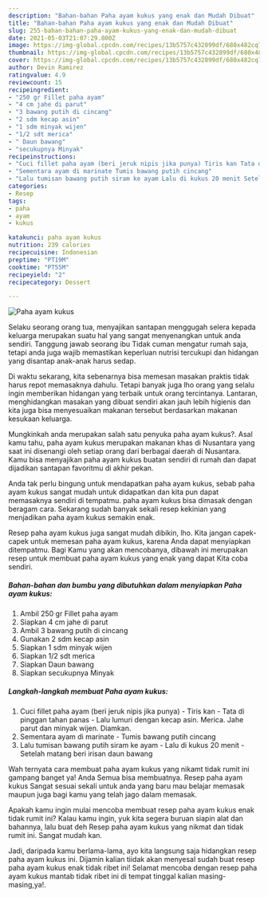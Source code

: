 ```yaml
---
description: "Bahan-bahan Paha ayam kukus yang enak dan Mudah Dibuat"
title: "Bahan-bahan Paha ayam kukus yang enak dan Mudah Dibuat"
slug: 255-bahan-bahan-paha-ayam-kukus-yang-enak-dan-mudah-dibuat
date: 2021-05-03T21:07:29.800Z
image: https://img-global.cpcdn.com/recipes/13b5757c432899df/680x482cq70/paha-ayam-kukus-foto-resep-utama.jpg
thumbnail: https://img-global.cpcdn.com/recipes/13b5757c432899df/680x482cq70/paha-ayam-kukus-foto-resep-utama.jpg
cover: https://img-global.cpcdn.com/recipes/13b5757c432899df/680x482cq70/paha-ayam-kukus-foto-resep-utama.jpg
author: Devin Ramirez
ratingvalue: 4.9
reviewcount: 15
recipeingredient:
- "250 gr Fillet paha ayam"
- "4 cm jahe di parut"
- "3 bawang putih di cincang"
- "2 sdm kecap asin"
- "1 sdm minyak wijen"
- "1/2 sdt merica"
- " Daun bawang"
- "secukupnya Minyak"
recipeinstructions:
- "Cuci fillet paha ayam (beri jeruk nipis jika punya) Tiris kan Tata di pinggan tahan panas Lalu lumuri dengan kecap asin. Merica. Jahe parut dan minyak wijen. Diamkan."
- "Sementara ayam di marinate Tumis bawang putih cincang"
- "Lalu tumisan bawang putih siram ke ayam Lalu di kukus 20 menit Setelah matang beri irisan daun bawang"
categories:
- Resep
tags:
- paha
- ayam
- kukus

katakunci: paha ayam kukus 
nutrition: 239 calories
recipecuisine: Indonesian
preptime: "PT19M"
cooktime: "PT55M"
recipeyield: "2"
recipecategory: Dessert

---
```



![Paha ayam kukus](https://img-global.cpcdn.com/recipes/13b5757c432899df/680x482cq70/paha-ayam-kukus-foto-resep-utama.jpg)

Selaku seorang orang tua, menyajikan santapan menggugah selera kepada keluarga merupakan suatu hal yang sangat menyenangkan untuk anda sendiri. Tanggung jawab seorang ibu Tidak cuman mengatur rumah saja, tetapi anda juga wajib memastikan keperluan nutrisi tercukupi dan hidangan yang disantap anak-anak harus sedap.

Di waktu  sekarang, kita sebenarnya bisa memesan masakan praktis tidak harus repot memasaknya dahulu. Tetapi banyak juga lho orang yang selalu ingin memberikan hidangan yang terbaik untuk orang tercintanya. Lantaran, menghidangkan masakan yang dibuat sendiri akan jauh lebih higienis dan kita juga bisa menyesuaikan makanan tersebut berdasarkan makanan kesukaan keluarga. 



Mungkinkah anda merupakan salah satu penyuka paha ayam kukus?. Asal kamu tahu, paha ayam kukus merupakan makanan khas di Nusantara yang saat ini disenangi oleh setiap orang dari berbagai daerah di Nusantara. Kamu bisa menyajikan paha ayam kukus buatan sendiri di rumah dan dapat dijadikan santapan favoritmu di akhir pekan.

Anda tak perlu bingung untuk mendapatkan paha ayam kukus, sebab paha ayam kukus sangat mudah untuk didapatkan dan kita pun dapat memasaknya sendiri di tempatmu. paha ayam kukus bisa dimasak dengan beragam cara. Sekarang sudah banyak sekali resep kekinian yang menjadikan paha ayam kukus semakin enak.

Resep paha ayam kukus juga sangat mudah dibikin, lho. Kita jangan capek-capek untuk memesan paha ayam kukus, karena Anda dapat menyiapkan ditempatmu. Bagi Kamu yang akan mencobanya, dibawah ini merupakan resep untuk membuat paha ayam kukus yang enak yang dapat Kita coba sendiri.

<!--inarticleads1-->

##### Bahan-bahan dan bumbu yang dibutuhkan dalam menyiapkan Paha ayam kukus:

1. Ambil 250 gr Fillet paha ayam
1. Siapkan 4 cm jahe di parut
1. Ambil 3 bawang putih di cincang
1. Gunakan 2 sdm kecap asin
1. Siapkan 1 sdm minyak wijen
1. Siapkan 1/2 sdt merica
1. Siapkan  Daun bawang
1. Siapkan secukupnya Minyak




<!--inarticleads2-->

##### Langkah-langkah membuat Paha ayam kukus:

1. Cuci fillet paha ayam (beri jeruk nipis jika punya) - Tiris kan - Tata di pinggan tahan panas - Lalu lumuri dengan kecap asin. Merica. Jahe parut dan minyak wijen. Diamkan.
1. Sementara ayam di marinate - Tumis bawang putih cincang
1. Lalu tumisan bawang putih siram ke ayam - Lalu di kukus 20 menit - Setelah matang beri irisan daun bawang




Wah ternyata cara membuat paha ayam kukus yang nikamt tidak rumit ini gampang banget ya! Anda Semua bisa membuatnya. Resep paha ayam kukus Sangat sesuai sekali untuk anda yang baru mau belajar memasak maupun juga bagi kamu yang telah jago dalam memasak.

Apakah kamu ingin mulai mencoba membuat resep paha ayam kukus enak tidak rumit ini? Kalau kamu ingin, yuk kita segera buruan siapin alat dan bahannya, lalu buat deh Resep paha ayam kukus yang nikmat dan tidak rumit ini. Sangat mudah kan. 

Jadi, daripada kamu berlama-lama, ayo kita langsung saja hidangkan resep paha ayam kukus ini. Dijamin kalian tiidak akan menyesal sudah buat resep paha ayam kukus enak tidak ribet ini! Selamat mencoba dengan resep paha ayam kukus mantab tidak ribet ini di tempat tinggal kalian masing-masing,ya!.

